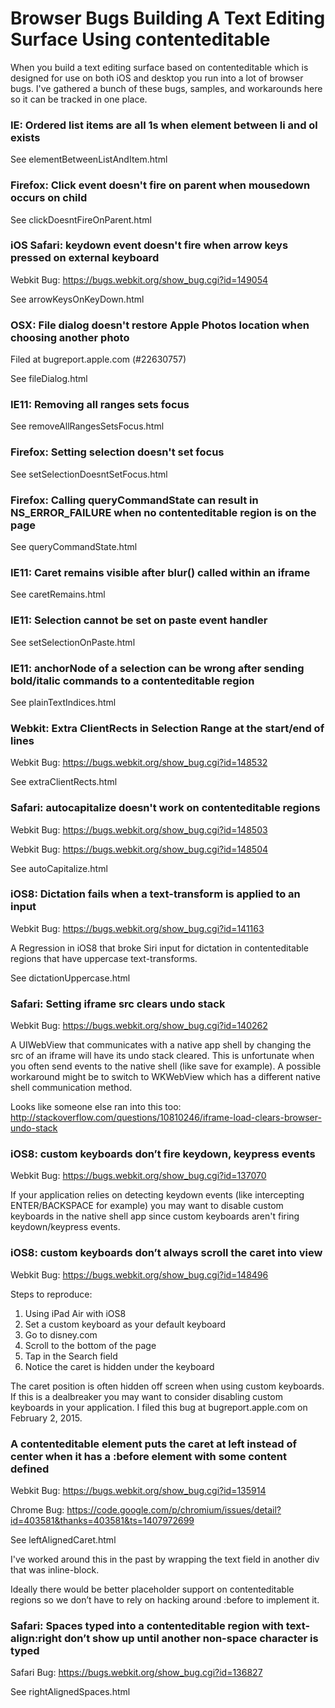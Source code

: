 # Browser Bugs Building A Text Editing Surface Using contenteditable

When you build a text editing surface based on contenteditable which is designed for use on both iOS and desktop you run into a lot of browser bugs.  I've gathered a bunch of these bugs, samples, and workarounds here so it can be tracked in one place.


### IE: Ordered list items are all 1s when element between li and ol exists

See elementBetweenListAndItem.html

### Firefox: Click event doesn't fire on parent when mousedown occurs on child

See clickDoesntFireOnParent.html

### iOS Safari: keydown event doesn't fire when arrow keys pressed on external keyboard

Webkit Bug: https://bugs.webkit.org/show_bug.cgi?id=149054

See arrowKeysOnKeyDown.html

### OSX: File dialog doesn't restore Apple Photos location when choosing another photo

Filed at bugreport.apple.com (#22630757)

See fileDialog.html

### IE11: Removing all ranges sets focus

See removeAllRangesSetsFocus.html

### Firefox: Setting selection doesn't set focus

See setSelectionDoesntSetFocus.html

### Firefox: Calling queryCommandState can result in NS_ERROR_FAILURE when no contenteditable region is on the page

See queryCommandState.html

### IE11: Caret remains visible after blur() called within an iframe

See caretRemains.html

### IE11: Selection cannot be set on paste event handler

See setSelectionOnPaste.html

### IE11: anchorNode of a selection can be wrong after sending bold/italic commands to a contenteditable region

See plainTextIndices.html

### Webkit: Extra ClientRects in Selection Range at the start/end of lines

Webkit Bug: https://bugs.webkit.org/show_bug.cgi?id=148532

See extraClientRects.html

### Safari: autocapitalize doesn't work on contenteditable regions

Webkit Bug: https://bugs.webkit.org/show_bug.cgi?id=148503

Webkit Bug: https://bugs.webkit.org/show_bug.cgi?id=148504

See autoCapitalize.html

### iOS8: Dictation fails when a text-transform is applied to an input

Webkit Bug: https://bugs.webkit.org/show_bug.cgi?id=141163

A Regression in iOS8 that broke Siri input for dictation in contenteditable regions that have uppercase text-transforms.

See dictationUppercase.html

### Safari: Setting iframe src clears undo stack

Webkit Bug: https://bugs.webkit.org/show_bug.cgi?id=140262

A UIWebView that communicates with a native app shell by changing the src of an iframe will have its undo stack cleared.  This is unfortunate when you often send events to the native shell (like save for example).  A possible workaround might be to switch to WKWebView which has a different native shell communication method.  

Looks like someone else ran into this too: http://stackoverflow.com/questions/10810246/iframe-load-clears-browser-undo-stack

### iOS8: custom keyboards don’t fire keydown, keypress events

Webkit Bug: https://bugs.webkit.org/show_bug.cgi?id=137070

If your application relies on detecting keydown events (like intercepting ENTER/BACKSPACE for example) you may want to disable custom keyboards in the native shell app since custom keyboards aren't firing keydown/keypress events.

### iOS8: custom keyboards don’t always scroll the caret into view

Webkit Bug: https://bugs.webkit.org/show_bug.cgi?id=148496

Steps to reproduce:

1. Using iPad Air with iOS8
2. Set a custom keyboard as your default keyboard
3. Go to disney.com
4. Scroll to the bottom of the page
5. Tap in the Search field
6. Notice the caret is hidden under the keyboard

The caret position is often hidden off screen when using custom keyboards.  If this is a dealbreaker you may want to consider disabling custom keyboards in your application.  I filed this bug at bugreport.apple.com on February 2, 2015.

### A contenteditable element puts the caret at left instead of center when it has a :before element with some content defined

Webkit Bug: https://bugs.webkit.org/show_bug.cgi?id=135914

Chrome Bug: https://code.google.com/p/chromium/issues/detail?id=403581&thanks=403581&ts=1407972699

See leftAlignedCaret.html

I've worked around this in the past by wrapping the text field in another div that was inline-block.

Ideally there would be better placeholder support on contenteditable regions so we don’t have to rely on hacking around :before to implement it.


### Safari: Spaces typed into a contenteditable region with text-align:right don’t show up until another non-space character is typed

Safari Bug: https://bugs.webkit.org/show_bug.cgi?id=136827

See rightAlignedSpaces.html
